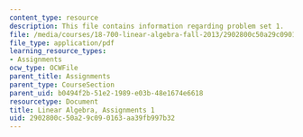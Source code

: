 ```yaml
---
content_type: resource
description: This file contains information regarding problem set 1.
file: /media/courses/18-700-linear-algebra-fall-2013/2902800c50a29c090163aa39fb997b32_MIT18_700F13_ps1.pdf
file_type: application/pdf
learning_resource_types:
- Assignments
ocw_type: OCWFile
parent_title: Assignments
parent_type: CourseSection
parent_uid: b0494f2b-51e2-1989-e03b-48e1674e6618
resourcetype: Document
title: Linear Algebra, Assignments 1
uid: 2902800c-50a2-9c09-0163-aa39fb997b32
---
```

